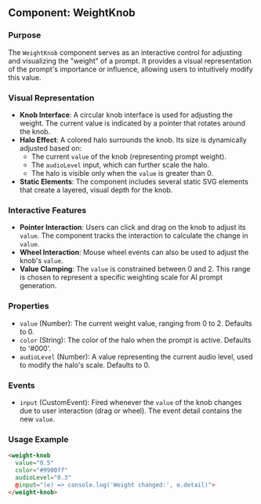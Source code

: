## Component: WeightKnob

### Purpose

The `WeightKnob` component serves as an interactive control for adjusting and visualizing the "weight" of a prompt. It provides a visual representation of the prompt's importance or influence, allowing users to intuitively modify this value.

### Visual Representation

-   **Knob Interface**: A circular knob interface is used for adjusting the weight. The current value is indicated by a pointer that rotates around the knob.
-   **Halo Effect**: A colored halo surrounds the knob. Its size is dynamically adjusted based on:
    -   The current `value` of the knob (representing prompt weight).
    -   The `audioLevel` input, which can further scale the halo.
    -   The halo is visible only when the `value` is greater than 0.
-   **Static Elements**: The component includes several static SVG elements that create a layered, visual depth for the knob.

### Interactive Features

-   **Pointer Interaction**: Users can click and drag on the knob to adjust its `value`. The component tracks the interaction to calculate the change in `value`.
-   **Wheel Interaction**: Mouse wheel events can also be used to adjust the knob's `value`.
-   **Value Clamping**: The `value` is constrained between 0 and 2. This range is chosen to represent a specific weighting scale for AI prompt generation.

### Properties

- `value` (Number): The current weight value, ranging from 0 to 2. Defaults to 0.
- `color` (String): The color of the halo when the prompt is active. Defaults to '#000'.
- `audioLevel` (Number): A value representing the current audio level, used to modify the halo's scale. Defaults to 0.

### Events

- `input` (CustomEvent<number>): Fired whenever the `value` of the knob changes due to user interaction (drag or wheel). The event detail contains the new `value`.

### Usage Example

```html
<weight-knob
  value="0.5"
  color="#9900ff"
  audioLevel="0.3"
  @input="(e) => console.log('Weight changed:', e.detail)">
</weight-knob>
```